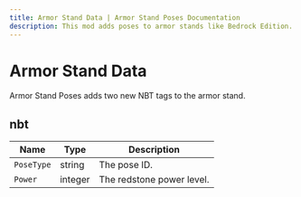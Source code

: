 ```yaml
---
title: Armor Stand Data | Armor Stand Poses Documentation
description: This mod adds poses to armor stands like Bedrock Edition. Redstone is the same as bedrock. You can even create your data-driven poses!
---
```


# Armor Stand Data

Armor Stand Poses adds two new NBT tags to the armor stand.

## nbt

| Name       | Type    | Description               |
| ---------- | ------- | ------------------------- |
| `PoseType` | string  | The pose ID.              |
| `Power`    | integer | The redstone power level. |
